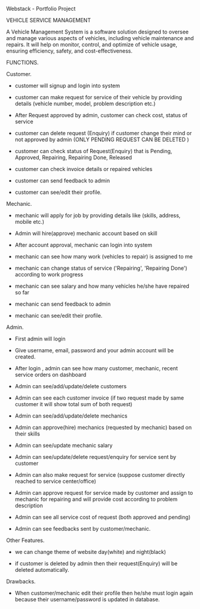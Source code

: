 Webstack - Portfolio Project 


VEHICLE SERVICE MANAGEMENT

A Vehicle Management System is a software solution designed to oversee and manage various aspects of vehicles, including vehicle maintenance and repairs. It will help on monitor, control, and optimize of vehicle usage, ensuring efficiency, safety, and cost-effectiveness.

FUNCTIONS.

Customer.

- customer will signup and login into system

- customer can make request for service of their vehicle by providing details (vehicle number, model, problem description etc.)

- After Request approved by admin, customer can check cost, status of service

- customer can delete request (Enquiry) if customer change their mind or not approved by admin (ONLY PENDING REQUEST CAN BE DELETED )

- customer can check status of Request(Enquiry) that is Pending, Approved, Repairing, Repairing Done, Released

- customer can check invoice details or repaired vehicles

- customer can send feedback to admin

- customer can see/edit their profile.

Mechanic.

- mechanic will apply for job by providing details like (skills, address, mobile etc.)

- Admin will hire(approve) mechanic account based on skill

- After account approval, mechanic can login into system

- mechanic can see how many work (vehicles to repair) is assigned to me

- mechanic can change status of service ('Repairing', 'Repairing Done') according to work progress

- mechanic can see salary and how many vehicles he/she have repaired so far

- mechanic can send feedback to admin

- mechanic can see/edit their profile.

Admin.

- First admin will login

- Give username, email, password and your admin account will be created.

- After login , admin can see how many customer, mechanic, recent service orders on dashboard

- Admin can see/add/update/delete customers

- Admin can see each customer invoice (if two request made by same customer it will show total sum of both request)

- Admin can see/add/update/delete mechanics

- Admin can approve(hire) mechanics (requested by mechanic) based on their skills

- Admin can see/update mechanic salary

- Admin can see/update/delete request/enquiry for service sent by customer

- Admin can also make request for service (suppose customer directly reached to service center/office)

- Admin can approve request for service made by customer and assign to mechanic for repairing and will provide cost according to problem description

- Admin can see all service cost of request (both approved and pending)

- Admin can see feedbacks sent by customer/mechanic.

Other Features.

- we can change theme of website day(white) and night(black)

- if customer is deleted by admin then their request(Enquiry) will be deleted automatically.

Drawbacks.

- When customer/mechanic edit their profile then he/she must login again because their username/password is updated in database.